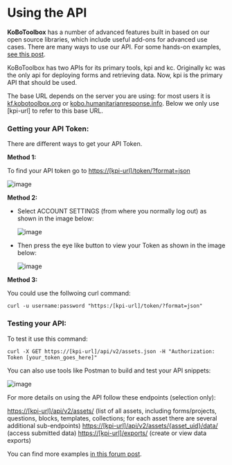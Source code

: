 # Using the API

**KoBoToolbox** has a number of advanced features built in based on our open source libraries, which include useful add-ons for advanced use cases. There are many ways to use our API. For some hands-on examples, [see this post](https://community.kobotoolbox.org/t/kobo-api-examples-using-new-kpi-endpoints/2742).

KoBoToolbox has two APIs for its primary tools, kpi and kc. Originally kc was the only api for deploying forms and retrieving data. Now, kpi is the primary API that should be used.

The base URL depends on the server you are using: for most users it is [kf.kobotoolbox.org](https://kf.kobotoolbox.org) or [kobo.humanitarianresponse.info](https://kobo.humanitarianresponse.info). Below we only use [kpi-url] to refer to this base URL.

### Getting your API Token:

There are different ways to get your API Token.

**Method 1:**

To find your API token go to [https://[kpi-url]/token/?format=json](https://[kpi-url]/token/?format=json)

![image](/images/api/token.png)

**Method 2:**

-   Select ACCOUNT SETTINGS (from where you normally log out) as shown in the image below:

    ![image](/images/api/token1.png)

-   Then press the eye like button to view your Token as shown in the image below:

    ![image](/images/api/token2.png)

**Method 3:**

You could use the follwoing curl command:

`curl -u username:password "https:/[kpi-url]/token/?format=json"`

### Testing your API:

To test it use this command:

`curl -X GET https://[kpi-url]/api/v2/assets.json -H "Authorization: Token [your_token_goes_here]"`

You can also use tools like Postman to build and test your API snippets:

![image](/images/api/test.png)

For more details on using the API follow these endpoints (selection only):

[https://[kpi-url]/api/v2/assets/](https://[kpi-url]/api/v2/assets/) (list of all assets, including forms/projects, questions, blocks, templates, collections; for each asset there are several additional sub-endpoints)
[https://[kpi-url]/api/v2/assets/{asset_uid}/data/](https://[kpi-url]/api/v2/assets/{asset_uid}/data/) (access submitted data)
[https://[kpi-url]/exports/](https://[kpi-url]/exports/) (create or view data exports)

You can find more examples [in this forum post](https://community.kobotoolbox.org/t/kobo-api-examples-using-new-kpi-endpoints/2742).
